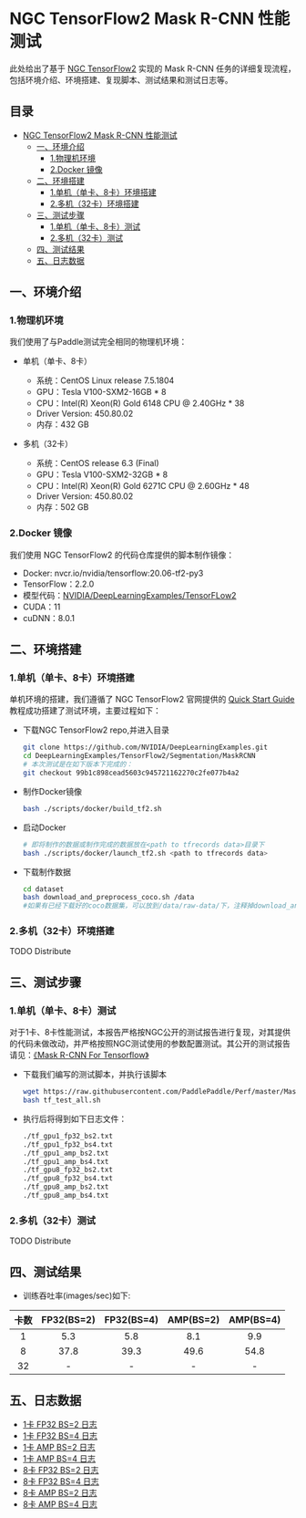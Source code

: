 # NGC TensorFlow2 Mask R-CNN 性能测试

此处给出了基于 [NGC TensorFlow2](https://github.com/NVIDIA/DeepLearningExamples/tree/master/TensorFlow2/Segmentation/MaskRCNN) 实现的 Mask R-CNN 任务的详细复现流程，包括环境介绍、环境搭建、复现脚本、测试结果和测试日志等。

<!-- omit in toc -->
## 目录
- [NGC TensorFlow2 Mask R-CNN 性能测试](#ngc-tensorflow2-mask-r-cnn-性能测试)
  - [一、环境介绍](#一环境介绍)
    - [1.物理机环境](#1物理机环境)
    - [2.Docker 镜像](#2docker-镜像)
  - [二、环境搭建](#二环境搭建)
    - [1.单机（单卡、8卡）环境搭建](#1单机单卡8卡环境搭建)
    - [2.多机（32卡）环境搭建](#2多机32卡环境搭建)
  - [三、测试步骤](#三测试步骤)
    - [1.单机（单卡、8卡）测试](#1单机单卡8卡测试)
    - [2.多机（32卡）测试](#2多机32卡测试)
  - [四、测试结果](#四测试结果)
  - [五、日志数据](#五日志数据)

## 一、环境介绍

### 1.物理机环境

我们使用了与Paddle测试完全相同的物理机环境：

- 单机（单卡、8卡）
  - 系统：CentOS Linux release 7.5.1804
  - GPU：Tesla V100-SXM2-16GB * 8
  - CPU：Intel(R) Xeon(R) Gold 6148 CPU @ 2.40GHz * 38
  - Driver Version: 450.80.02
  - 内存：432 GB

- 多机（32卡）
  - 系统：CentOS release 6.3 (Final)
  - GPU：Tesla V100-SXM2-32GB * 8
  - CPU：Intel(R) Xeon(R) Gold 6271C CPU @ 2.60GHz * 48
  - Driver Version: 450.80.02
  - 内存：502 GB

### 2.Docker 镜像

我们使用 NGC TensorFlow2 的代码仓库提供的脚本制作镜像：

- Docker: nvcr.io/nvidia/tensorflow:20.06-tf2-py3
- TensorFlow：2.2.0
- 模型代码：[NVIDIA/DeepLearningExamples/TensorFLow2](https://github.com/NVIDIA/DeepLearningExamples/tree/master/TensorFlow2/Segmentation/MaskRCNN)
- CUDA：11
- cuDNN：8.0.1

## 二、环境搭建

### 1.单机（单卡、8卡）环境搭建

单机环境的搭建，我们遵循了 NGC TensorFlow2 官网提供的 [Quick Start Guide](https://github.com/NVIDIA/DeepLearningExamples/tree/master/TensorFlow2/Segmentation/MaskRCNN#quick-start-guide) 教程成功搭建了测试环境，主要过程如下：

- 下载NGC TensorFlow2 repo,并进入目录

   ```bash
   git clone https://github.com/NVIDIA/DeepLearningExamples.git
   cd DeepLearningExamples/TensorFlow2/Segmentation/MaskRCNN
   # 本次测试是在如下版本下完成的：
   git checkout 99b1c898cead5603c945721162270c2fe077b4a2
   ```

- 制作Docker镜像

   ```bash
   bash ./scripts/docker/build_tf2.sh
   ```

- 启动Docker

   ```bash
   # 即将制作的数据或制作完成的数据放在<path to tfrecords data>目录下
   bash ./scripts/docker/launch_tf2.sh <path to tfrecords data>
   ```
   
- 下载制作数据

  ```bash
  cd dataset
  bash download_and_preprocess_coco.sh /data
  #如果有已经下载好的coco数据集，可以放到/data/raw-data/下，注释掉download_and_preprocess_coco.sh脚本中download相关行，然后再执行脚本。可以省去下载时间。
  ```

### 2.多机（32卡）环境搭建

TODO Distribute

## 三、测试步骤

### 1.单机（单卡、8卡）测试

对于1卡、8卡性能测试，本报告严格按NGC公开的测试报告进行复现，对其提供的代码未做改动，并严格按照NGC测试使用的参数配置测试。其公开的测试报告请见：[《Mask R-CNN For Tensorflow》](https://github.com/NVIDIA/DeepLearningExamples/tree/master/TensorFlow2/Segmentation/MaskRCNN)

- 下载我们编写的测试脚本，并执行该脚本

   ```bash
   wget https://raw.githubusercontent.com/PaddlePaddle/Perf/master/MaskRCNN/OtherReports/TensorFlow/scripts/tf_test_all.sh
   bash tf_test_all.sh
   ```

- 执行后将得到如下日志文件：

   ```bash
   ./tf_gpu1_fp32_bs2.txt
   ./tf_gpu1_fp32_bs4.txt
   ./tf_gpu1_amp_bs2.txt
   ./tf_gpu1_amp_bs4.txt
   ./tf_gpu8_fp32_bs2.txt
   ./tf_gpu8_fp32_bs4.txt
   ./tf_gpu8_amp_bs2.txt
   ./tf_gpu8_amp_bs4.txt
   ```

### 2.多机（32卡）测试

TODO Distribute

## 四、测试结果

- 训练吞吐率(images/sec)如下:

|卡数 | FP32(BS=2) | FP32(BS=4) | AMP(BS=2) | AMP(BS=4)|
|:-----:|:-----:|:-----:|:-----:|:-----:|
|1 | 5.3 | 5.8 | 8.1 | 9.9 |
|8 | 37.8 | 39.3 | 49.6 | 54.8 |
|32 | - | - | - | - |

## 五、日志数据
- [1卡 FP32 BS=2 日志](./logs/tf_gpu1_fp32_bs2.txt)
- [1卡 FP32 BS=4 日志](./logs/tf_gpu1_fp32_bs4.txt)
- [1卡 AMP BS=2 日志](./logs/tf_gpu1_amp_bs2.txt)
- [1卡 AMP BS=4 日志](./logs/tf_gpu1_amp_bs4.txt)
- [8卡 FP32 BS=2 日志](./logs/tf_gpu8_fp32_bs2.txt)
- [8卡 FP32 BS=4 日志](./logs/tf_gpu8_fp32_bs4.txt)
- [8卡 AMP BS=2 日志](./logs/tf_gpu8_amp_bs2.txt)
- [8卡 AMP BS=4 日志](./logs/tf_gpu8_amp_bs4.txt)
